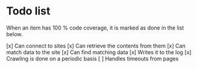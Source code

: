 # Todo list

When an item has 100 % code coverage, it is marked as done in the list below.

[x] Can connect to sites
[x] Can retrieve the contents from them
[x] Can match data to the site
[x] Can find matching data
[x] Writes it to the log
[x] Crawling is done on a periodic basis
[ ] Handles timeouts from pages

